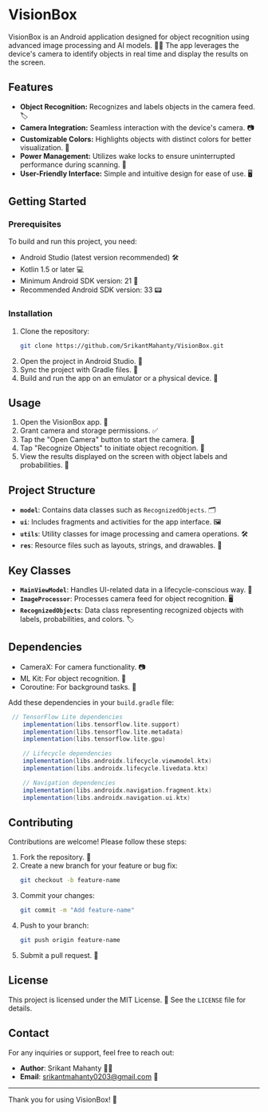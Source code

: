 # VisionBox

VisionBox is an Android application designed for object recognition using advanced image processing and AI models. 📸🤖 The app leverages the device's camera to identify objects in real time and display the results on the screen.

## Features
- **Object Recognition:** Recognizes and labels objects in the camera feed. 🏷️
- **Camera Integration:** Seamless interaction with the device's camera. 📷
- **Customizable Colors:** Highlights objects with distinct colors for better visualization. 🎨
- **Power Management:** Utilizes wake locks to ensure uninterrupted performance during scanning. 🔋
- **User-Friendly Interface:** Simple and intuitive design for ease of use. 🖥️

## Getting Started

### Prerequisites
To build and run this project, you need:
- Android Studio (latest version recommended) 🛠️
- Kotlin 1.5 or later 💻
- Minimum Android SDK version: 21 📱
- Recommended Android SDK version: 33 📟

### Installation
1. Clone the repository:
   ```bash
   git clone https://github.com/SrikantMahanty/VisionBox.git
   ```
2. Open the project in Android Studio. 📂
3. Sync the project with Gradle files. 🔄
4. Build and run the app on an emulator or a physical device. 🚀

## Usage
1. Open the VisionBox app. 📲
2. Grant camera and storage permissions. ✅
3. Tap the "Open Camera" button to start the camera. 📸
4. Tap "Recognize Objects" to initiate object recognition. 🧠
5. View the results displayed on the screen with object labels and probabilities. 🎯

## Project Structure
- **`model`**: Contains data classes such as `RecognizedObjects`. 🗂️
- **`ui`**: Includes fragments and activities for the app interface. 🖼️
- **`utils`**: Utility classes for image processing and camera operations. 🛠️
- **`res`**: Resource files such as layouts, strings, and drawables. 🎨

## Key Classes
- **`MainViewModel`**: Handles UI-related data in a lifecycle-conscious way. 🔄
- **`ImageProcessor`**: Processes camera feed for object recognition. 🖥️
- **`RecognizedObjects`**: Data class representing recognized objects with labels, probabilities, and colors. 🏷️

## Dependencies
- CameraX: For camera functionality. 📷
- ML Kit: For object recognition. 🤖
- Coroutine: For background tasks. 🔄

Add these dependencies in your `build.gradle` file:
```gradle
 // TensorFlow Lite dependencies
    implementation(libs.tensorflow.lite.support)
    implementation(libs.tensorflow.lite.metadata)
    implementation(libs.tensorflow.lite.gpu)

    // Lifecycle dependencies
    implementation(libs.androidx.lifecycle.viewmodel.ktx)
    implementation(libs.androidx.lifecycle.livedata.ktx)

    // Navigation dependencies
    implementation(libs.androidx.navigation.fragment.ktx)
    implementation(libs.androidx.navigation.ui.ktx)

```

## Contributing
Contributions are welcome! Please follow these steps:
1. Fork the repository. 🍴
2. Create a new branch for your feature or bug fix:
   ```bash
   git checkout -b feature-name
   ```
3. Commit your changes:
   ```bash
   git commit -m "Add feature-name"
   ```
4. Push to your branch:
   ```bash
   git push origin feature-name
   ```
5. Submit a pull request. 🔀

## License
This project is licensed under the MIT License. 📄 See the `LICENSE` file for details.

## Contact
For any inquiries or support, feel free to reach out:
- **Author**: Srikant Mahanty 👨‍💻
- **Email**: srikantmahanty0203@gmail.com 📧

---
Thank you for using VisionBox! 🙏


